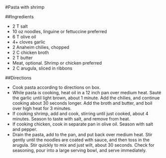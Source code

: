 #Pasta with shrimp

##Ingredients 
- 2 T salt
- 10 oz noodles, linguine or fettuccine preferred
- 6 T olive oil
- 4+ cloves garlic
- 2 Anaheim chilies, chopped
- 2 C chicken broth
- 2 T butter
- Meat, optional. Shrimp or chicken preferred
- 2 C arugula, sliced in ribbons

##Directions
- Cook pasta according to directions on box.
- While pasta is cooking, heat oil in a 12 inch pan over medium heat. Sauté the garlic until light brown, about 1 minute. Add the chilies, and continue cooking about 30 seconds longer. Add the broth and butter, and boil over high heat for 3 minutes.
- If cooking shrimp, add and cook, stirring until just cooked, about 4 minutes. Season to taste with salt, and remove from heat.
- If cooking chicken, cook in separate pan in olive oil. Season with salt and pepper.
- Drain the pasta, add to the pan, and put back over medium heat. Stir gently until the noodles are coated with sauce, and then toss in the arugula. Stir quickly to mix and just wilt, about 30 seconds. Check for seasoning, pour into a large serving bowl, and serve immediately.
